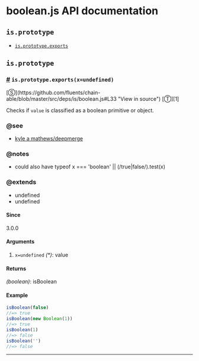 # boolean.js API documentation

<!-- div class="toc-container" -->

<!-- div -->

## `is.prototype`
* <a href="#is-prototype-exports">`is.prototype.exports`</a>

<!-- /div -->

<!-- /div -->

<!-- div class="doc-container" -->

<!-- div -->

## `is.prototype`

<!-- div -->

<h3 id="is-prototype-exports"><a href="#is-prototype-exports">#</a>&nbsp;<code>is.prototype.exports(x=undefined)</code></h3>
[&#x24C8;](https://github.com/fluents/chain-able/blob/master/src/deps/is/boolean.js#L33 "View in source") [&#x24C9;][1]

Checks if `value` is classified as a boolean primitive or object.


### @see 

* <a href="https://github.com/KyleAMathews/deepmerge">kyle a mathews/deepmerge</a>

### @notes 

* could also have typeof x === 'boolean' || (/true|false/).test(x)
 

### @extends 

* undefined
* undefined


#### Since
3.0.0

#### Arguments
1. `x=undefined` *(&#42;)*: value

#### Returns
*(boolean)*: isBoolean

#### Example
```js
isBoolean(false)
//=> true
isBoolean(new Boolean(1))
//=> true
isBoolean(1)
//=> false
isBoolean('')
//=> false

```
---

<!-- /div -->

<!-- /div -->

<!-- /div -->

 [1]: #is.prototype "Jump back to the TOC."
